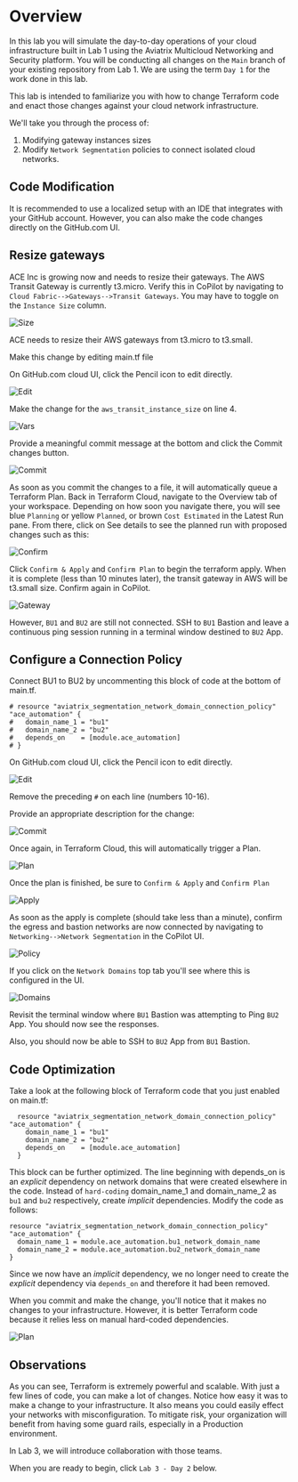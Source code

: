 # Overview

In this lab you will simulate the day-to-day operations of your cloud infrastructure built in Lab 1 using the Aviatrix Multicloud Networking and Security platform. You will be conducting all changes on the `Main` branch of your existing repository from Lab 1. We are using the term `Day 1` for the work done in this lab.

This lab is intended to familiarize you with how to change Terraform code and enact those changes against your cloud network infrastructure.

We'll take you through the process of:

1. Modifying gateway instances sizes
2. Modify `Network Segmentation` policies to connect isolated cloud networks.

## Code Modification

It is recommended to use a localized setup with an IDE that integrates with your GitHub account. However, you can also make the code changes directly on the GitHub.com UI.

## Resize gateways

ACE Inc is growing now and needs to resize their gateways. The AWS Transit Gateway is currently t3.micro. Verify this in CoPilot by navigating to `Cloud Fabric-->Gateways-->Transit Gateways`. You may have to toggle on the `Instance Size` column.

![Size](images/lab2-1-size.png)

ACE needs to resize their AWS gateways from t3.micro to t3.small.

Make this change by editing main.tf file

On GitHub.com cloud UI, click the Pencil icon to edit directly.

![Edit](images/lab2-2-edit.png)

Make the change for the `aws_transit_instance_size` on line 4.

![Vars](images/lab2-3-main.png)

Provide a meaningful commit message at the bottom and click the Commit changes button.

![Commit](images/lab2-4-commit.png)

As soon as you commit the changes to a file, it will automatically queue a Terraform Plan. Back in Terraform Cloud, navigate to the Overview tab of your workspace. Depending on how soon you navigate there, you will see blue `Planning` or yellow `Planned`, or brown `Cost Estimated` in the Latest Run pane. From there, click on See details to see the planned run with proposed changes such as this:

![Confirm](images/lab2-5-confirm.png)

Click `Confirm & Apply` and `Confirm Plan` to begin the terraform apply. When it is complete (less than 10 minutes later), the transit gateway in AWS will be t3.small size. Confirm again in CoPilot.

![Gateway](images/lab2-6-gateway.png)

However, `BU1` and `BU2` are still not connected. SSH to `BU1` Bastion and leave a continuous ping session running in a terminal window destined to `BU2` App.

## Configure a Connection Policy

Connect BU1 to BU2 by uncommenting this block of code at the bottom of main.tf.

```hcl
# resource "aviatrix_segmentation_network_domain_connection_policy" "ace_automation" {
#   domain_name_1 = "bu1"
#   domain_name_2 = "bu2"
#   depends_on    = [module.ace_automation]
# }
```

On GitHub.com cloud UI, click the Pencil icon to edit directly.

![Edit](images/lab2-7-edit.png)

Remove the preceding `#` on each line (numbers 10-16).

Provide an appropriate description for the change:

![Commit](images/lab2-8-commit.png)

Once again, in Terraform Cloud, this will automatically trigger a Plan.

![Plan](images/lab2-9-plan.png)

Once the plan is finished, be sure to `Confirm & Apply` and `Confirm Plan`

![Apply](images/lab2-10-apply.png)

As soon as the apply is complete (should take less than a minute), confirm the egress and bastion networks are now connected by navigating to `Networking-->Network Segmentation` in the CoPilot UI.

![Policy](images/lab2-11-policy.png)

If you click on the `Network Domains` top tab you'll see where this is configured in the UI.

![Domains](images/lab2-11-domains.png)

Revisit the terminal window where `BU1` Bastion was attempting to Ping `BU2` App. You should now see the responses.

Also, you should now be able to SSH to `BU2` App from `BU1` Bastion.

## Code Optimization

Take a look at the following block of Terraform code that you just enabled on main.tf:

```hcl
  resource "aviatrix_segmentation_network_domain_connection_policy" "ace_automation" {
    domain_name_1 = "bu1"
    domain_name_2 = "bu2"
    depends_on    = [module.ace_automation]
  }
```

This block can be further optimized. The line beginning with depends_on is an _explicit_ dependency on network domains that were created elsewhere in the code. Instead of `hard-coding` domain_name_1 and domain_name_2 as `bu1` and `bu2` respectively, create _implicit_ dependencies. Modify the code as follows:

```hcl
resource "aviatrix_segmentation_network_domain_connection_policy" "ace_automation" {
  domain_name_1 = module.ace_automation.bu1_network_domain_name
  domain_name_2 = module.ace_automation.bu2_network_domain_name
}
```

Since we now have an _implicit_ dependency, we no longer need to create the _explicit_ dependency via `depends_on` and therefore it had been removed.

When you commit and make the change, you'll notice that it makes no changes to your infrastructure. However, it is better Terraform code because it relies less on manual hard-coded dependencies.

![Plan](images/lab2-12-plan.png)

## Observations

As you can see, Terraform is extremely powerful and scalable. With just a few lines of code, you can make a lot of changes. Notice how easy it was to make a change to your infrastructure. It also means you could easily effect your networks with misconfiguration. To mitigate risk, your organization will benefit from having some guard rails, especially in a Production environment.

In Lab 3, we will introduce collaboration with those teams.

When you are ready to begin, click `Lab 3 - Day 2` below.
